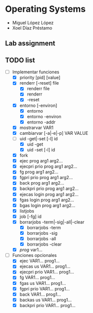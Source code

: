 # Operating Systems
- Miguel López López
- Xoel Díaz Préstamo
## Lab assignment
## TODO list

- [ ] Implementar funciones
    - [x] priority [pid] [value]
    - [x] renderr [-reset] file
        - [x] renderr file
        - [x] renderr
        - [x] -reset
    - [x] entorno [-environ]
        - [x] entorno
        - [x] entorno -environ
        - [x] entorno -addr
    - [x] mostrarvar VAR1
    - [x] cambiarvar [-a|-e|-p] VAR VALUE
    - [ ] uid -get|-set [-l] id
        - [x] uid -get
        - [x] uid -set [-l] id
    - [x] fork
    - [x] ejec prog arg1 arg2...
    - [x] ejecpri prio prog arg1 arg2...
    - [x] fg prog arg1 arg2...
    - [x] fgpri prio prog arg1 arg2...
    - [x] back prog arg1 arg2...
    - [x] backpri prio prog arg1 arg2...
    - [x] ejecas login prog arg1 arg2...
    - [x] fgas login prog arg1 arg2...
    - [x] bgas login prog arg1 arg2...
    - [x] listjobs
    - [x] job [-fg] id
    - [x] borrarjobs -term|-sig|-all|-clear
        - [x] borrarjobs -term
        - [x] borrarjobs -sig
        - [x] borrarjobs -all
        - [x] borrarjobs -clear
    - [x] *prog* var1...

- [ ] Funciones opcionales
    - [x] ejec VAR1... prog1...
    - [x] ejecas us VAR1... prog1...
    - [x] ejecpri prio VAR1... prog1...
    - [x] fg VAR1... prog1...
    - [x] fgas us VAR1... prog1...
    - [x] fgpri prio VAR1... prog1...
    - [x] back VAR1... prog1...
    - [x] backas us VAR1... prog1...
    - [x] backpri prio VAR1... prog1...
